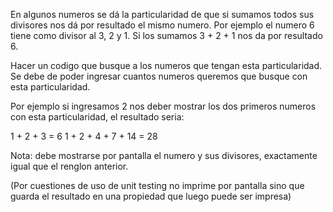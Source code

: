 En algunos numeros se dá la particularidad de que si sumamos todos sus divisores nos dá por resultado el mismo numero. Por ejemplo el numero 6 tiene como divisor al 3, 2 y 1. Si los sumamos 3 + 2 + 1 nos da por resultado 6.

Hacer un codigo que busque a los numeros que tengan esta particularidad. Se debe de poder ingresar cuantos numeros queremos que busque con esta particularidad.

Por ejemplo si ingresamos 2 nos deber mostrar los dos primeros numeros con esta particularidad, el resultado seria:

1 + 2 + 3 = 6
1 + 2 + 4 + 7 + 14 = 28

Nota: debe mostrarse por pantalla el numero y sus divisores, exactamente igual que el renglon anterior.

(Por cuestiones de uso de unit testing no imprime por pantalla sino que guarda el resultado en una propiedad que luego puede ser impresa)
